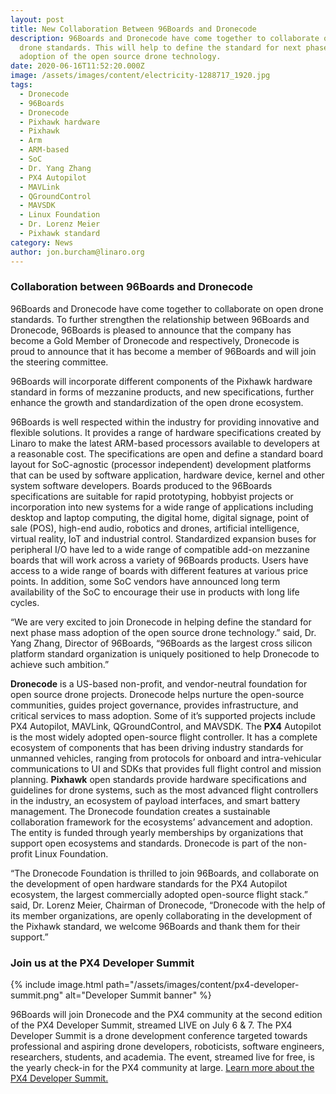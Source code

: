```yaml
---
layout: post
title: New Collaboration Between 96Boards and Dronecode
description: 96Boards and Dronecode have come together to collaborate on open
  drone standards. This will help to define the standard for next phase mass
  adoption of the open source drone technology.
date: 2020-06-16T11:52:20.000Z
image: /assets/images/content/electricity-1288717_1920.jpg
tags:
  - Dronecode
  - 96Boards
  - Dronecode
  - Pixhawk hardware
  - Pixhawk
  - Arm
  - ARM-based
  - SoC
  - Dr. Yang Zhang
  - PX4 Autopilot
  - MAVLink
  - QGroundControl
  - MAVSDK
  - Linux Foundation
  - Dr. Lorenz Meier
  - Pixhawk standard
category: News
author: jon.burcham@linaro.org
---
```

### **Collaboration between 96Boards and Dronecode**

96Boards and Dronecode have come together to collaborate on open drone standards. To further strengthen the relationship between 96Boards and Dronecode, 96Boards is pleased to announce that the company has become a Gold Member of Dronecode and respectively, Dronecode is proud to announce that it has become a member of 96Boards and will join the steering committee. 

96Boards will incorporate different components of the Pixhawk hardware standard in forms of mezzanine products, and new specifications, further enhance the growth and standardization of the open drone ecosystem.

96Boards is well respected within the industry for providing innovative and flexible solutions. It provides a range of hardware specifications created by Linaro to make the latest ARM-based processors available to developers at a reasonable cost. The specifications are open and define a standard board layout for SoC-agnostic (processor independent) development platforms that can be used by software application, hardware device, kernel and other system software developers. Boards produced to the 96Boards specifications are suitable for rapid prototyping, hobbyist projects or incorporation into new systems for a wide range of applications including desktop and laptop computing, the digital home, digital signage, point of sale (POS), high-end audio, robotics and drones, artificial intelligence, virtual reality, IoT and industrial control. Standardized expansion buses for peripheral I/O have led to a wide range of compatible add-on mezzanine boards that will work across a variety of 96Boards products. Users have access to a wide range of boards with different features at various price points. In addition, some SoC vendors have announced long term availability of the SoC to encourage their use in products with long life cycles.

“We are very excited to join Dronecode in helping define the standard for next phase mass adoption of the open source drone technology.” said, Dr. Yang Zhang, Director of 96Boards, “96Boards as the largest cross silicon platform standard organization is uniquely positioned to help Dronecode to achieve such ambition.”

**Dronecode** is a US-based non-profit, and vendor-neutral foundation for open source drone projects. Dronecode helps nurture the open-source communities, guides project governance, provides infrastructure, and critical services to mass adoption. Some of it’s supported projects include PX4 Autopilot, MAVLink, QGroundControl, and MAVSDK. The **PX4** Autopilot is the most widely adopted open-source flight controller. It has a complete ecosystem of components that has been driving industry standards for unmanned vehicles, ranging from protocols for onboard and intra-vehicular communications to UI and SDKs that provides full flight control and mission planning. **Pixhawk** open standards provide hardware specifications and guidelines for drone systems, such as the most advanced flight controllers in the industry, an ecosystem of payload interfaces, and smart battery management. The Dronecode foundation creates a sustainable collaboration framework for the ecosystems’ advancement and adoption. The entity is funded through yearly memberships by organizations that support open ecosystems and standards. Dronecode is part of the non-profit Linux Foundation. 

“The Dronecode Foundation is thrilled to join 96Boards, and collaborate on the development of open hardware standards for the PX4 Autopilot ecosystem, the largest commercially adopted open-source flight stack.” said, Dr. Lorenz Meier, Chairman of Dronecode, “Dronecode with the help of its member organizations, are openly collaborating in the development of the Pixhawk standard, we welcome 96Boards and thank them for their support.”

### **Join us at the PX4 Developer Summit**

{% include image.html path="/assets/images/content/px4-developer-summit.png" alt="Developer Summit banner" %}

96Boards will join Dronecode and the PX4 community at the second edition of the PX4 Developer Summit, streamed LIVE on July 6 & 7. The PX4 Developer Summit is a drone development conference targeted towards professional and aspiring drone developers, roboticists, software engineers, researchers, students, and academia. The event, streamed live for free, is the yearly check-in for the PX4 community at large. [Learn more about the PX4 Developer Summit.](https://px4.io/virtual-2020/)